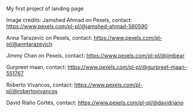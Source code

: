My first project of landing page

Image credits:
Jamshed Ahmad on Pexels, contact: https://www.pexels.com/pl-pl/@jamshed-ahmad-560590

Anna Tarazevic on Pexels, contact: https://www.pexels.com/pl-pl/@anntarazevich

Jimmy Chan on Pexels, contact: https://www.pexels.com/pl-pl/@jimbear

Gurpreet maan, contact: https://www.pexels.com/pl-pl/@gurpreet-maan-551767

Roberto Vivancos, contact: https://www.pexels.com/pl-pl/@robertovivancos

David Riaño Cortés, contact: https://www.pexels.com/pl-pl/@davidriano